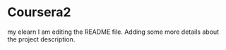 # Coursera2
my elearn
I am editing the README file. Adding some more details about the project description.
